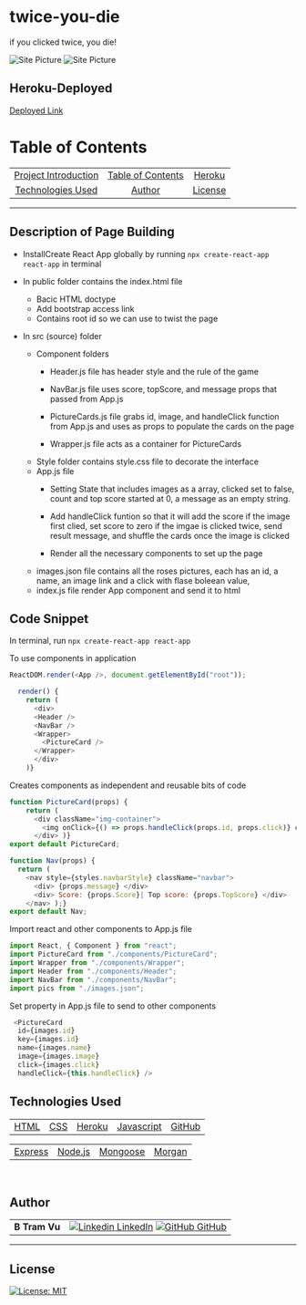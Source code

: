# twice-you-die
if you clicked twice, you die! 


![Site Picture](./react-app/src/style/roses.gif)
![Site Picture]()


## Heroku-Deployed

[Deployed Link]()  

# Table of Contents 

| |||
|:-:|:-:|:-:|
|[Project Introduction](#excercise-tracking) | [Table of Contents](#table-of-contents) | [Heroku](#heroku-deployed) |  [Description of Page Building](#Description-of-Page-Building)| [Code Snippets](#code-snippet) 
| [Technologies Used](#Technologies-Used) |  [Author](#author) | [License](#License)

---

## Description of Page Building 
* InstallCreate React App globally by running `npx create-react-app react-app` in terminal
* In public folder contains the index.html file
   <ul> 
  <li> Bacic HTML doctype
  <li> Add bootstrap access link 
  <li> Contains root id so we can use to twist the page 

  </li>
  </ul>

* In src (source) folder
  <ul> 
  <li> Component folders 

  - Header.js file has header style and the rule of the game
  
  - NavBar.js file uses score, topScore, and  message props that passed from App.js
  
  - PictureCards.js file grabs id, image, and handleClick function from App.js and uses as props to populate the cards on the page 
  
  - Wrapper.js file acts as a container for PictureCards 

  <li> Style folder contains style.css file to decorate the interface
  <li> App.js file

  - Setting State that includes images as a array, clicked set to false, count and top score started at 0, a message as an empty string. 
  
  - Add handleClick funtion so that it will add the score if the image first clied, set score to zero if the imgae is clicked twice, send result message, and shuffle the cards once the image is clicked 
  
  - Render all the necessary components to set up the page 

  <li> images.json file contains all the roses pictures, each has an id, a name, an image link and a click with flase boleean value, 
  <li> index.js file render App component and send it to html 
  
  </li>
  </ul>



## Code Snippet
In terminal, run 
`npx create-react-app react-app`

To use components in  application
``` Javascript
ReactDOM.render(<App />, document.getElementById("root"));
```

``` Javascript
  render() {
    return (
      <div>
      <Header />
      <NavBar />
      <Wrapper>
        <PictureCard />
      </Wrapper> 
      </div>
    )}
```

Creates components as independent and reusable bits of code
``` Javascript
function PictureCard(props) {
    return (
      <div className="img-container">
        <img onClick={() => props.handleClick(props.id, props.click)} className="shuffle" height="150" width= "250" alt="rose1" src= {props.image} />
      </div> )}
export default PictureCard;
``` 
``` Javascript
function Nav(props) {
  return (
    <nav style={styles.navbarStyle} className="navbar">
      <div> {props.message} </div>
      <div> Score: {props.Score}| Top score: {props.TopScore} </div>
    </nav> );}
export default Nav;
``` 

Import react and other components to App.js file
``` Javascript
import React, { Component } from "react";
import PictureCard from "./components/PictureCard";
import Wrapper from "./components/Wrapper";
import Header from "./components/Header";
import NavBar from "./components/NavBar";
import pics from "./images.json";
```

Set property in App.js file to send to other components 
``` Javascript 
 <PictureCard
  id={images.id}
  key={images.id}
  name={images.name}
  image={images.image}
  click={images.click}
  handleClick={this.handleClick} />
```

## Technologies Used

||||||
|:-:|:-:|:-:|:-:|:-:|
|[HTML](https://developer.mozilla.org/en-US/docs/Web/HTML) | [CSS](https://developer.mozilla.org/en-US/docs/Web/CSS) | [Heroku](https://heroku.com/) | [Javascript](https://developer.mozilla.org/en-US/docs/Web/JavaScript)  | [GitHub](https://github.com/)

|||||
|:-:|:-:|:-:|:-:|
|[Express](https://expressjs.com/) |[Node.js](https://nodejs.org/en/) | [Mongoose](https://mongoosejs.com/docs/defaults.html) | [Morgan](https://www.npmjs.com/package/morgan)


<br>

## Author

| | |
| --- | --- |
|**B Tram Vu**|[![Linkedin](https://i.stack.imgur.com/gVE0j.png) LinkedIn](https://www.linkedin.com/in/b-tram-vu/) [![GitHub](https://i.stack.imgur.com/tskMh.png) GitHub](https://github.com/vubao2303) | [![Portfolio](https://i.stack.imgur.com/gVE0j.png) Portfolio](https://www.linkedin.com/in/b-tram-vu-866250121/)


---

## License

[![License: MIT](https://img.shields.io/badge/License-MIT-yellow.svg)](https://opensource.org/licenses/MIT)
